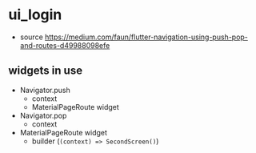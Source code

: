 # ui_login
* source https://medium.com/faun/flutter-navigation-using-push-pop-and-routes-d49988098efe

## widgets in use
* Navigator.push
  * context
  * MaterialPageRoute widget
* Navigator.pop
  * context
* MaterialPageRoute widget
  * builder (`(context) => SecondScreen()`)